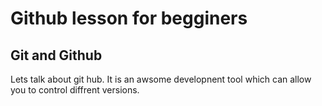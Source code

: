 # Github lesson for begginers 
## Git and Github 
Lets talk about git hub. It is an awsome developnent tool which can allow you to control diffrent versions.